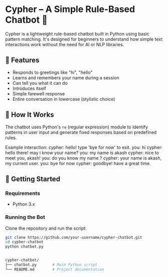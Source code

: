 # Cypher – A Simple Rule-Based Chatbot 🤖

Cypher is a lightweight rule-based chatbot built in Python using basic pattern matching. It's designed for beginners to understand how simple text interactions work without the need for AI or NLP libraries.

## 💬 Features

- Responds to greetings like "hi", "hello"
- Learns and remembers your name during a session
- Can tell you what it can do
- Introduces itself
- Simple farewell response
- Entire conversation in lowercase (stylistic choice)

## 🧠 How It Works

The chatbot uses Python's `re` (regular expression) module to identify patterns in user input and generate fixed responses based on predefined rules.

Example interaction:
cypher: hello! type 'bye for now' to exit.
you: hi
cypher: hello there! may i know your name?
you: my name is akash
cypher: nice to meet you, akash!
you: do you know my name ?
cypher: your name is akash, my current user.
you: bye for now
cypher: goodbye! have a great time.



## 🚀 Getting Started

### Requirements
- Python 3.x

### Running the Bot
Clone the repository and run the script:

```bash
git clone https://github.com/your-username/cypher-chatbot.git
cd cypher-chatbot
python chatbot.py


cypher-chatbot/
├── chatbot.py       # Main Python script
└── README.md        # Project documentation
